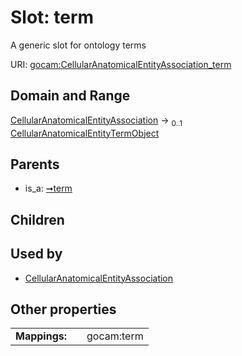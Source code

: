 
# Slot: term

A generic slot for ontology terms

URI: [gocam:CellularAnatomicalEntityAssociation_term](https://w3id.org/gocam/CellularAnatomicalEntityAssociation_term)


## Domain and Range

[CellularAnatomicalEntityAssociation](CellularAnatomicalEntityAssociation.md) &#8594;  <sub>0..1</sub> [CellularAnatomicalEntityTermObject](CellularAnatomicalEntityTermObject.md)

## Parents

 *  is_a: [➞term](termAssociation__term.md)

## Children


## Used by

 * [CellularAnatomicalEntityAssociation](CellularAnatomicalEntityAssociation.md)

## Other properties

|  |  |  |
| --- | --- | --- |
| **Mappings:** | | gocam:term |
